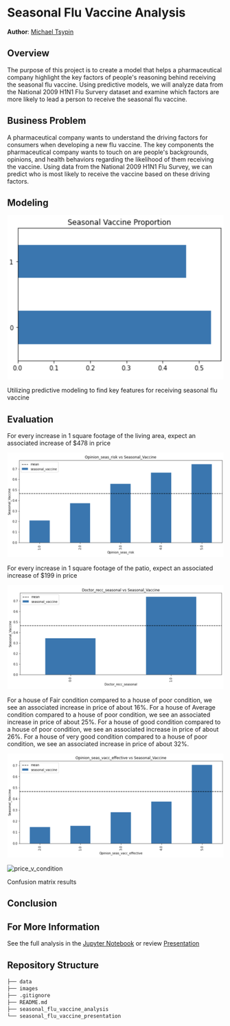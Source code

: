 # Seasonal Flu Vaccine Analysis

**Author**: [Michael Tsypin](email:mtsypin9@yahoo.com)

## Overview

The purpose of this project is to create a model that helps a pharmaceutical company highlight the key factors of people's reasoning behind receiving the seasonal flu vaccine. Using predictive models, we will analyze data from the National 2009 H1N1 Flu Survery dataset and examine which factors are more likely to lead a person to receive the seasonal flu vaccine.

## Business Problem

A pharmaceutical company wants to understand the driving factors for consumers when developing a new flu vaccine. The key components the pharmaceutical company wants to touch on are people's backgrounds, opinions, and health behaviors regarding the likelihood of them receiving the vaccine. Using data from the National 2009 H1N1 Flu Survey, we can predict who is most likely to receive the vaccine based on these driving factors.

## Modeling

![seasonal vaccine proportion](images/seasonal_vaccine_proportion.png)

Utilizing predictive modeling to find key features for receiving seasonal flu vaccine

## Evaluation

For every increase in 1 square footage of the living area, expect an associated increase of $478 in price

![opinion seas risk](images/opinion_seas_risk.png)

For every increase in 1 square footage of the patio, expect an associated increase of $199 in price

![doctor recc seasonal](images/doctor_recc_seasonal.png)

For a house of Fair condition compared to a house of poor condition, we see an associated increase in price of about 16%. For a house of Average condition compared to a house of poor condition, we see an associated increase in price of about 25%. For a house of good condition compared to a house of poor condition, we see an associated increase in price of about 26%. For a house of very good condition compared to a house of poor condition, we see an associated increase in price of about 32%.

![opinion seas vacc effective](images/opinion_seas_vacc_effective.png)

![price_v_condition](images/price_v_condition.png)

Confusion matrix results

## Conclusion



## For More Information

See the full analysis in the [Jupyter Notebook](home_renovation_analysis.ipynb) or review [Presentation](home_renovation_presentation.pdf)

## Repository Structure

```
├── data
├── images
├── .gitignore
├── README.md
├── seasonal_flu_vaccine_analysis
└── seasonal_flu_vaccine_presentation
```
